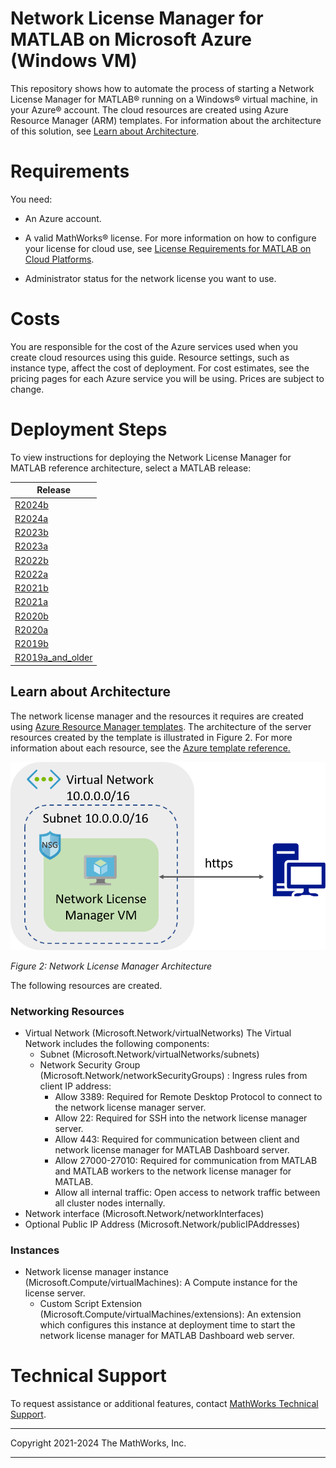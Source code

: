 # Network License Manager for MATLAB on Microsoft Azure (Windows VM)

This repository shows how to automate the process of starting a Network License Manager for MATLAB®  running on a Windows®  virtual machine, in your Azure®  account. The cloud resources are created using Azure Resource Manager (ARM) templates. For information about the architecture of this solution, see [Learn about Architecture](#learn-about-architecture).

# Requirements

You need:

- An Azure account.

- A valid MathWorks®  license. For more information on how to configure your license for cloud use, see [License Requirements for MATLAB on Cloud Platforms](https://www.mathworks.com/help/licensingoncloud/matlab-on-the-cloud.html).

- Administrator status for the network license you want to use.

# Costs
You are responsible for the cost of the Azure services used when you create cloud resources using this guide. Resource settings, such as instance type, affect the cost of deployment. For cost estimates, see the pricing pages for each Azure service you will be using. Prices are subject to change.


# Deployment Steps

To view instructions for deploying the Network License Manager for MATLAB reference architecture, select a MATLAB release:

| Release |
| ------- |
| [R2024b](releases/R2024b/README.md) |
| [R2024a](releases/R2024a/README.md) |
| [R2023b](releases/R2023b/README.md) |
| [R2023a](releases/R2023a/README.md) |
| [R2022b](releases/R2022b/README.md) |
| [R2022a](releases/R2022a/README.md) |
| [R2021b](releases/R2021b/README.md) |
| [R2021a](releases/R2021a/README.md) |
| [R2020b](releases/R2020b/README.md) |
| [R2020a](releases/R2020a/README.md) |
| [R2019b](releases/R2019b/README.md) |
| [R2019a\_and\_older](releases/R2019a_and_older/README.md) |


## Learn about Architecture

The network license manager and the resources it requires are created using [Azure Resource Manager templates](https://docs.microsoft.com/en-gb/azure/azure-resource-manager/resource-group-overview). The architecture of the server resources created by the template is illustrated in Figure 2. For more information about each resource, see the [Azure template reference.](https://docs.microsoft.com/en-us/azure/templates/)

![Server Architecture](img/FlexServer_in_Azure_architecture.png?raw=true)

*Figure 2: Network License Manager Architecture*

The following resources are created.

### Networking Resources
* Virtual Network (Microsoft.Network/virtualNetworks) The Virtual Network includes the following components:
    * Subnet (Microsoft.Network/virtualNetworks/subnets)
    * Network Security Group (Microsoft.Network/networkSecurityGroups) : Ingress rules from client IP address:
        * Allow 3389: Required for Remote Desktop Protocol to connect to the network license manager server.
        * Allow 22: Required for SSH into the network license manager server.
        * Allow 443: Required for communication between client and network license manager for MATLAB Dashboard server.
        * Allow 27000-27010: Required for communication from MATLAB and MATLAB workers to the network license manager for MATLAB.
        * Allow all internal traffic: Open access to network traffic between all cluster nodes internally.
* Network interface (Microsoft.Network/networkInterfaces)
* Optional Public IP Address (Microsoft.Network/publicIPAddresses)

### Instances
* Network license manager instance (Microsoft.Compute/virtualMachines): A Compute instance for the license server.
  * Custom Script Extension (Microsoft.Compute/virtualMachines/extensions): An extension which configures this instance at deployment time to start the network license manager for MATLAB Dashboard web server.

# Technical Support
To request assistance or additional features, contact [MathWorks Technical Support](https://www.mathworks.com/support/contact_us.html).

----

Copyright 2021-2024 The MathWorks, Inc.

----